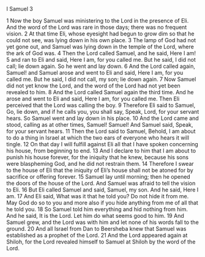 I Samuel 3

1	Now the boy Samuel was ministering to the Lord in the presence of Eli. And the word of the Lord was rare in those days; there was no frequent vision.
2	At that time Eli, whose eyesight had begun to grow dim so that he could not see, was lying down in his own place.
3	The lamp of God had not yet gone out, and Samuel was lying down in the temple of the Lord, where the ark of God was.
4	Then the Lord called Samuel, and he said, Here I am!
5	and ran to Eli and said, Here I am, for you called me. But he said, I did not call; lie down again. So he went and lay down.
6	And the Lord called again, Samuel! and Samuel arose and went to Eli and said, Here I am, for you called me. But he said, I did not call, my son; lie down again.
7	Now Samuel did not yet know the Lord, and the word of the Lord had not yet been revealed to him.
8	And the Lord called Samuel again the third time. And he arose and went to Eli and said, Here I am, for you called me. Then Eli perceived that the Lord was calling the boy.
9	Therefore Eli said to Samuel, Go, lie down, and if he calls you, you shall say, Speak, Lord, for your servant hears. So Samuel went and lay down in his place.
10	And the Lord came and stood, calling as at other times, Samuel! Samuel! And Samuel said, Speak, for your servant hears.
11	Then the Lord said to Samuel, Behold, I am about to do a thing in Israel at which the two ears of everyone who hears it will tingle.
12	On that day I will fulfill against Eli all that I have spoken concerning his house, from beginning to end.
13	And I declare to him that I am about to punish his house forever, for the iniquity that he knew, because his sons were blaspheming God, and he did not restrain them.
14	Therefore I swear to the house of Eli that the iniquity of Eli’s house shall not be atoned for by sacrifice or offering forever.
15	Samuel lay until morning; then he opened the doors of the house of the Lord. And Samuel was afraid to tell the vision to Eli.
16	But Eli called Samuel and said, Samuel, my son. And he said, Here I am.
17	And Eli said, What was it that he told you? Do not hide it from me. May God do so to you and more also if you hide anything from me of all that he told you.
18	So Samuel told him everything and hid nothing from him. And he said, It is the Lord. Let him do what seems good to him.
19	And Samuel grew, and the Lord was with him and let none of his words fall to the ground.
20	And all Israel from Dan to Beersheba knew that Samuel was established as a prophet of the Lord.
21	And the Lord appeared again at Shiloh, for the Lord revealed himself to Samuel at Shiloh by the word of the Lord.


